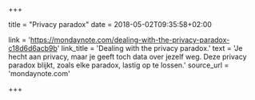 +++

title = "Privacy paradox"
date = 2018-05-02T09:35:58+02:00 

link = 'https://mondaynote.com/dealing-with-the-privacy-paradox-c18d6d6acb9b'
link_title = 'Dealing with the privacy paradox.'
text = 'Je hecht aan privacy, maar je geeft toch data over jezelf weg. Deze privacy paradox blijkt, zoals elke paradox, lastig op te lossen.'
source_url = 'mondaynote.com'


+++